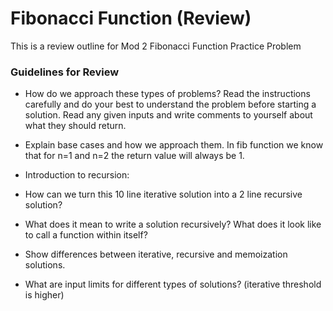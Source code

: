 # Fibonacci Function (Review)

 This is a review outline for Mod 2 Fibonacci Function Practice Problem

 ### Guidelines for Review

 - How do we approach these types of problems? Read the instructions carefully and do your best to understand the problem before starting a solution. Read any given inputs and write comments to yourself about what they should return.

 - Explain base cases and how we approach them. In fib function we know that for n=1 and n=2 the return value will always be 1.

 - Introduction to recursion:

  - How can we turn this 10 line iterative solution into a 2 line recursive solution?

  - What does it mean to write a solution recursively? What does it look like to call a function within itself?

  - Show differences between iterative, recursive and memoization solutions.

  - What are input limits for different types of solutions? (iterative threshold is higher)
